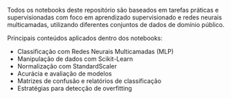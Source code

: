 Todos os notebooks deste repositório são baseados em tarefas práticas e supervisionadas com foco em aprendizado supervisionado e redes neurais multicamadas,
utilizando diferentes conjuntos de dados de domínio público.

Principais conteúdos aplicados dentro dos notebooks:
- Classificação com Redes Neurais Multicamadas (MLP)
- Manipulação de dados com Scikit-Learn
- Normalização com StandardScaler
- Acurácia e avaliação de modelos
- Matrizes de confusão e relatórios de classificação
- Estratégias para detecção de overfitting


